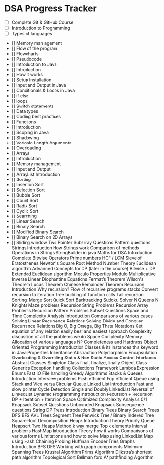 # DSA Progress Tracker
- [ ] Complete Git & GitHub Course
- [ ] Introduction to Programming
- [ ] Types of languages
- [] Memory man agement
- [] Flow of the program
- [] Flowcharts
- [] Pseudocode
- [] Introduction to Java
- [] Introduction
- [] How it works
- [] Setup Installation
- [] Input and Output in Java
- [] Conditionals & Loops in Java
- [] if else
- [] loops
- [] Switch statements
- [] Data types
- [] Coding best practices
- [] Functions
- [] Introduction
- [] Scoping in Java
- [] Shadowing
- [] Variable Length Arguments
- [] Overloading
- [] Arrays
- [] Introduction
- [] Memory management
- [] Input and Output
- [] ArrayList Introduction
- [] Sorting
- [] Insertion Sort
- [] Selection Sort
- [] Bubble Sort
- [] Count Sort
- [] Radix Sort
- [] Cyclic Sort
- [] Searching
- [] Linear Search
- [] Binary Search
- [] Modified Binary Search
- [] Binary Search on 2D Arrays
- [] Sliding window
 Two Pointer
 Subarray Questions
 Pattern questions
 Strings
 Introduction
 How Strings work
 Comparison of methods
 Operations in Strings
 StringBuilder in java
 Maths for DSA
 Introduction
 Complete Bitwise Operators
 Prime numbers
 HCF / LCM
 Sieve of Eratosthenes
 Newton's Square Root Method
 Number Theory
 Euclidean algorithm
 Advanced Concepts for CP (later in the course)
 Bitwise + DP
 Extended Euclidean algorithm
 Modulo Properties
 Modulo Multiplicative Inverse
 Linear Diophantine Equations
 Fermat’s Theorem
 Wilson's Theorem
 Lucas Theorem
 Chinese Remainder Theorem
 Recursion
 Introduction
 Why recursion?
 Flow of recursive programs stacks
 Convert recursion to iteration
 Tree building of function calls
 Tail recursion
 Sorting:
 Merge Sort
 Quick Sort
 Backtracking
 Sudoku Solver
 N Queens
 N Knights
 Maze problems
 Recursion String Problems
 Recursion Array Problems
 Recursion Pattern Problems
 Subset Questions
 Space and Time Complexity Analysis
 Introduction
 Comparisons of various cases
 Solving Linear Recurrence Relations
 Solving Divide and Conquer Recurrence Relations
 Big O, Big Omega, Big Theta Notations
 Get equation of any relation easily best and easiest approach
 Complexity discussion of all the problems we do
 Space Complexity
 Memory Allocation of various languages
 NP Completeness and Hardness
 Object Oriented Programming
 Introduction
 Classes & its instances
 this keyword in Java
 Properties
 Inheritance
 Abstraction
 Polymorphism
 Encapsulation
 Overloading & Overriding
 Static & Non Static
 Access Control
 Interfaces
 Abstract Classes
 Singleton Class
 final, finalize, finally
 Object Class
 Generics
 Exception Handling
 Collections Framework
 Lambda Expression
 Enums
 Fast IO
 File handling
 Greedy Algorithms
 Stacks & Queues
 Introduction
 Interview problems
 Push efficient
 Pop efficient
 Queue using Stack and Vice versa
 Circular Queue
 Linked List
 Introduction
 Fast and slow pointer
 Cycle Detection
 Single and Doubly LinkedList
 Reversal of LinkedList
 Dynamic Programming
 Introduction
 Recursion + Recursion DP + Iteration + Iteration Space Optimized
 Complexity Analysis
 0/1 Knapsack
 Subset Questions
 Unbounded Knapsack
 Subsequence questions
 String DP
 Trees
 Introduction
 Binary Trees
 Binary Search Trees
 DFS
 BFS
 AVL Trees
 Segment Tree
 Fenwick Tree / Binary Indexed Tree
 Square Root Decomposition
 Heaps
 Introduction
 Theory
 Priority Queue
 Heapsort
 Two Heaps Method
 k way merge
 Top k elements
 Interval problems
 HashMap
 Introduction
 Theory how it works
 Comparisons of various forms
 Limitations and how to solve
 Map using LinkedList
 Map using Hash
 Chaining
 Probing
 Huffman Encoder
 Tries
 Graphs
 Introduction
 BFS
 DFS
 Working with graph components
 Minimum Spanning Trees
 Kruskal Algorithm
 Prims Algorithm
 Dijkstra’s shortest path algorithm
 Topological Sort
 Bellman ford
 A* pathfinding Algorithm


